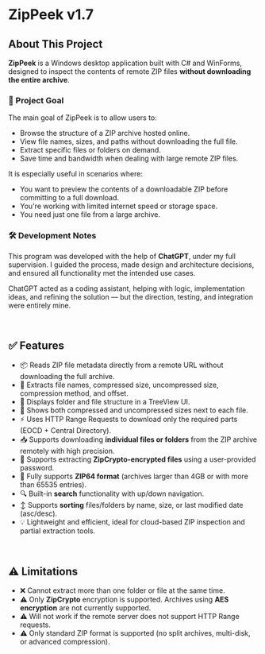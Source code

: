 # ZipPeek v1.7

## About This Project

**ZipPeek** is a Windows desktop application built with C# and WinForms, designed to inspect the contents of remote ZIP files **without downloading the entire archive**.

### 🎯 Project Goal

The main goal of ZipPeek is to allow users to:
- Browse the structure of a ZIP archive hosted online.
- View file names, sizes, and paths without downloading the full file.
- Extract specific files or folders on demand.
- Save time and bandwidth when dealing with large remote ZIP files.

It is especially useful in scenarios where:
- You want to preview the contents of a downloadable ZIP before committing to a full download.
- You're working with limited internet speed or storage space.
- You need just one file from a large archive.

### 🛠️ Development Notes

This program was developed with the help of **ChatGPT**, under my full supervision. I guided the process, made design and architecture decisions, and ensured all functionality met the intended use cases.

ChatGPT acted as a coding assistant, helping with logic, implementation ideas, and refining the solution — but the direction, testing, and integration were entirely mine.

<br>

## ✅ Features

- 📦 Reads ZIP file metadata directly from a remote URL without downloading the full archive.
- 🧠 Extracts file names, compressed size, uncompressed size, compression method, and offset.
- 📂 Displays folder and file structure in a TreeView UI.
- 📏 Shows both compressed and uncompressed sizes next to each file.
- ⚡ Uses HTTP Range Requests to download only the required parts (EOCD + Central Directory).
- 📥 Supports downloading **individual files or folders** from the ZIP archive remotely with high precision.
- 🔐 Supports extracting **ZipCrypto-encrypted files** using a user-provided password.
- 🧱 Fully supports **ZIP64 format** (archives larger than 4GB or with more than 65535 entries).
- 🔍 Built-in **search** functionality with up/down navigation.
- ↕️ Supports **sorting** files/folders by name, size, or last modified date (asc/desc).
- 💡 Lightweight and efficient, ideal for cloud-based ZIP inspection and partial extraction tools.

<br>

## ⚠️ Limitations

- ❌ Cannot extract more than one folder or file at the same time.
- ⚠️ Only **ZipCrypto** encryption is supported. Archives using **AES encryption** are not currently supported.
- ⚠️ Will not work if the remote server does not support HTTP Range requests.
- ⚠️ Only standard ZIP format is supported (no split archives, multi-disk, or advanced compression).
